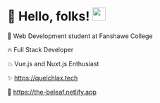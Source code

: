 # :rocket: Hello, folks! <img src="https://raw.githubusercontent.com/MartinHeinz/MartinHeinz/master/wave.gif" width="30px">

:seedling: Web Development student at Fanshawe College

:fire: Full Stack Developer

:boom: Vue.js and Nuxt.js Enthusiast

:sparkles: https://quelchlax.tech

:seedling: https://the-beleaf.netlify.app
